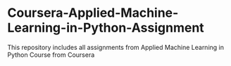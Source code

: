 # Coursera-Applied-Machine-Learning-in-Python-Assignment
This repository includes all assignments from Applied Machine Learning in Python Course from Coursera
